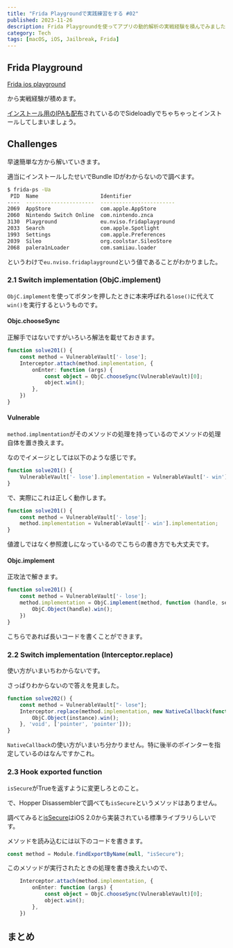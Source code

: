 ```yaml
---
title: "Frida Playgroundで実践練習をする #02"
published: 2023-11-26
description: Frida Playgroundを使ってアプリの動的解析の実戦経験を積んでみました 
category: Tech
tags: [macOS, iOS, Jailbreak, Frida]
---
```


## Frida Playground

[Frida ios playground](https://github.com/NVISOsecurity/frida-ios-playground)

から実戦経験が積めます。

[インストール用のIPAも配布](https://github.com/NVISOsecurity/frida-ios-playground/releases/tag/v1.0)されているのでSideloadlyでちゃちゃっとインストールしてしまいましょう。

## Challenges

早速簡単な方から解いていきます。

適当にインストールしたせいでBundle IDがわからないので調べます。

```zsh
$ frida-ps -Ua
 PID  Name                    Identifier              
----  ----------------------  ------------------------
2069  AppStore                com.apple.AppStore      
2060  Nintendo Switch Online  com.nintendo.znca       
3130  Playground              eu.nviso.fridaplayground
2033  Search                  com.apple.Spotlight     
1993  Settings                com.apple.Preferences   
2039  Sileo                   org.coolstar.SileoStore 
2068  palera1nLoader          com.samiiau.loader   
```

というわけで`eu.nviso.fridaplayground`という値であることがわかりました。

### 2.1 Switch implementation (ObjC.implement)

`ObjC.implement`を使ってボタンを押したときに本来呼ばれる`lose()`に代えて`win()`を実行するというものです。

#### Objc.chooseSync

正解手ではないですがいろいろ解法を載せておきます。

```ts
function solve201() {
    const method = VulnerableVault['- lose'];
    Interceptor.attach(method.implementation, {
        onEnter: function (args) {
            const object = ObjC.chooseSync(VulnerableVault)[0];
            object.win();
        },
    })
}
```

#### Vulnerable

`method.implmentation`がそのメソッドの処理を持っているのでメソッドの処理自体を置き換えます。

なのでイメージとしては以下のような感じです。

```ts
function solve201() {
    VulnerableVault['- lose'].implementation = VulnerableVault['- win'].implementation;
}
```

で、実際にこれは正しく動作します。

```ts
function solve201() {
    const method = VulnerableVault['- lose'];
    method.implementation = VulnerableVault['- win'].implementation;
}
```

値渡しではなく参照渡しになっているのでこちらの書き方でも大丈夫です。

#### Objc.implement

正攻法で解きます。

```ts
function solve201() {
    const method = VulnerableVault['- lose'];
    method.implementation = ObjC.implement(method, function (handle, selector) {
        ObjC.Object(handle).win();
    })
}
```

こちらであれば長いコードを書くことができます。

### 2.2 Switch implementation (Interceptor.replace)

使い方がいまいちわからないです。

さっぱりわからないので答えを見ました。

```ts
function solve202() {
    const method = VulnerableVault["- lose"];
    Interceptor.replace(method.implementation, new NativeCallback(function(instance, selector) {
        ObjC.Object(instance).win();
    }, 'void', ['pointer', 'pointer']));
}
```

`NativeCallback`の使い方がいまいち分かりません。特に後半のポインターを指定しているのはなんですかこれ。

### 2.3 Hook exported function

`isSecure`がTrueを返すように変更しろとのこと。

で、Hopper Disassemblerで調べても`isSecure`というメソッドはありません。

調べてみると[isSecure](https://developer.apple.com/documentation/foundation/httpcookie/1393025-issecure)はiOS 2.0から実装されている標準ライブラリらしいです。

メソッドを読み込むには以下のコードを書きます。

```ts
const method = Module.findExportByName(null, "isSecure");
```

このメソッドが実行されたときの処理を書き換えたいので、

```ts
    Interceptor.attach(method.implementation, {
        onEnter: function (args) {
            const object = ObjC.chooseSync(VulnerableVault)[0];
            object.win();
        },
    })
```

## まとめ
